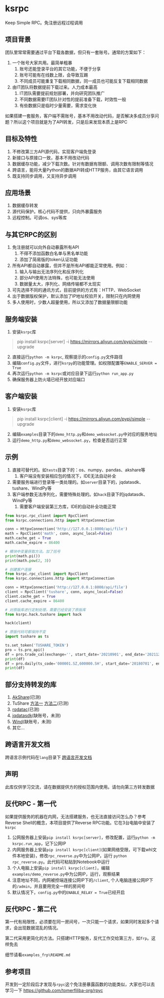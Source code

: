 # ksrpc

Keep Simple RPC。免注册远程过程调用

## 项目背景

团队里常常需要通过平台下载各数据，但只有一套账号。通常的方案如下：

1. 一个账号大家共用。最简单粗暴
    1. 账号还能登录平台的其它功能，不便于分享
    2. 账号可能有在线数上限，会导致互踢
    3. 不同成员可能重复下载相同数据，同一成员也可能反复下载相同数据
2. 由IT团队将数据提前下载过来。人力成本最高
    1. IT团队需要提前规划部署，并向研究团队推广
    2. 不同数据需要IT团队针对性的提前准备下载，时效性一般
    3. 有些数据只是临时少量需要，需求变化快

如果搭建一套服务，客户端不需账号，基本不用改动代码，是否解决多成员分享问题？所以这个项目就是为了API转发，只是后来发现本质上是RPC

## 目标及特性

1. 不修改第三方API源代码，实现客户端免登录
2. 新接口与原接口一致，基本不用改动代码
3. 数据缓存功能，减少下载次数。针对有数据有限额、调用次数有限制等情况
4. 跨语言，能将大量Python的数据API转成HTTP服务，由其它语言调用
5. 既支持同步调用，又支持异步调用

## 应用场景

1. 数据缓存转发
2. 源代码保护。核心代码不提供，只向外暴露服务
3. 远程控制。可调os、sys等库

## 与其它RPC的区别

1. 免注册就可以向外自动暴露所有API
    1. 不得不添加函数白名单与黑名单功能
    2. 添加了简易版的token认证功能
2. 所有API都自动暴露，但并不是所有API都能正常使用。例如：
    1. 输入与输出无法序列化和反序列化
    2. 部分API使用方法特殊，也可能无法使用
    3. 数据量太大，序列化、网络传输都不太现实
3. 可先选择不同的通讯方式，目前提供的方式有：HTTP、WebSocket
4. 出于数据版权保护，默认添加了IP地址校验开关，限制只在内网使用
5. 多人使用时，少数人超量使用，所以又添加了数据量限额功能

## 服务端安装

1. 安装`ksrpc`库

> pip install ksrpc[server] -i https://mirrors.aliyun.com/pypi/simple --upgrade

2. 直接运行`python -m ksrpc`, 观察提示的`config.py`文件路径
2. 编辑`config.py`文件，进行`ksrpy`的功能管理。如权限配置等`ENABLE_SERVER = True`
4. 再次运行`python -m ksrpc`或对应目录下运行`python run_app.py`
5. 确保服务器上防火墙已经开放对应端口

## 客户端安装

1. 安装`ksrpc`库

> pip install ksrpc[client] -i https://mirrors.aliyun.com/pypi/simple --upgrade

2. 编辑`examples`目录下的`demo_http.py`和`demo_websocket.py`中对应的服务地址
3. 运行`demo_http.py`和`demo_websocket.py`，检查是否运行正常

## 示例

1. 直接可替代的。如`tests`目录下的：os、numpy、pandas、akshare等
    1. 客户端没有安装相应包的情况下，IDE无法自动补全
2. 需要服务端进行登录等一类处理的。如`server`目录下的，jqdatasdk、tushare、WindPy等
3. 客户端参数无法序列化，需要特殊处理的。如`hack`目录下的jqdatasdk、WindPy等
    1. 需要客户端安装第三方库，IDE的自动补全功能正常

```python
from ksrpc.rpc_client import RpcClient
from ksrpc.connections.http import HttpxConnection

conn = HttpxConnection('http://127.0.0.1:8000/api/file')
math = RpcClient('math', conn, async_local=False)
math.cache_get = True
math.cache_expire = 86400

# 模块中变量获取方法。加了括号
print(math.pi())
print(math.pow(2, 3))
```

```python
# 创建客户连接
from ksrpc.rpc_client import RpcClient
from ksrpc.connections.http import HttpxConnection

conn = HttpxConnection('http://127.0.0.1:8000/api/file')
client = RpcClient('tushare', conn, async_local=False)
client.cache_get = True
client.cache_expire = 86400

# 对原版库进行定制处理，需要已经安装了原版库
from ksrpc.hack.tushare import hack

hack(client)

# 原版代码可都保持不变
import tushare as ts

ts.set_token('TUSHARE_TOKEN')
pro = ts.pro_api()
df = pro.trade_cal(exchange='', start_date='20210901', end_date='20211231')
print(df)
df = pro.daily(ts_code='000001.SZ,600000.SH', start_date='20180701', end_date='20180718')
print(df)
```

## 部分支持转发的库

1. [AkShare](tests/akshare_.py)(已测)
2. TuShare [方法一](examples/tushare_hack.py) [方法二](examples/tushare_client.py)(已测)
3. [rqdatac](examples/rqdatac_hack.py)(已测)
4. [jqdatasdk](examples/jqdatasdk_hack.py)(缺账号，未测)
5. [Wind](examples/wind_hack.py)(缺账号，未测)
6. 其它...

## 跨语言开发文档

跨语言示例代码在`lang`目录下
[跨语言开发文档](lang/)

## 声明

此库仅供学习交流，请在数据提供方的授权范围内使用。请勿向第三方转发数据

## 反代RPC - 第一代

如果提供服务的机器在内网，无法搭建服务，也无法直接访问怎么办？参考Reverse Shell的概念，本项目提供了Reverse RPC功能。它在3台电脑中安装了
`ksrpc`

1. 公网服务器上安装`pip install ksrpc[server]`，修改配置，运行`python -m ksrpc.run_app`，记下公网IP
2. 内网服务器上安装`pip install ksrpc[client]`(如果网络受限，可下载whl文件本地安装)，修改`rpc_reverse.py`中为公网IP，运行
   `python rpc_reverse.py`。此代码可粘贴到Notebook中运行
3. 个人电脑上安装`pip install ksrpc[client]`，编辑`examples/demo_reverse.py`中为公网IP，运行，观察结果
4. 注意地址不同，内网被控端连接公网IP下的`/client`, 个人电脑连接公网IP下的`/admin`，并且要用完全一样的房间号
5. 默认情况下，`config.py`中的`ENABLE_RELAY = True`已经开启

## 反代RPC - 第二代

第一代有局限性，必须要在同一房间号，一次只能一个请求，如果同时发起多个请求，会出现数据混乱的情况。

第二代采用更简化的方法。只搭建HTTP服务，反代工作交给第三方，如`frp`。这样免去

细节请看`examples_frp\README.md`

## 参考项目

开发到一定阶段后才发现与`rpyc`这个免注册暴露函数的功能类似，大家也可以去学习一下
https://github.com/tomerfiliba-org/rpyc

